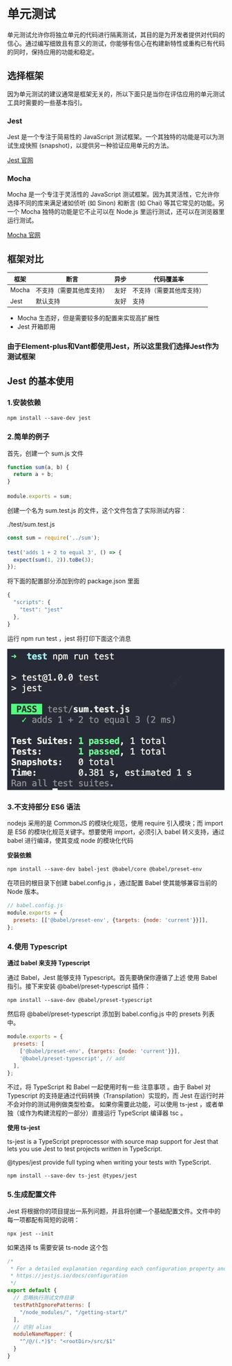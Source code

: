# 单元测试

单元测试允许你将独立单元的代码进行隔离测试，其目的是为开发者提供对代码的信心。通过编写细致且有意义的测试，你能够有信心在构建新特性或重构已有代码的同时，保持应用的功能和稳定。

## 选择框架

因为单元测试的建议通常是框架无关的，所以下面只是当你在评估应用的单元测试工具时需要的一些基本指引。

### Jest

Jest 是一个专注于简易性的 JavaScript 测试框架。一个其独特的功能是可以为测试生成快照 (snapshot)，以提供另一种验证应用单元的方法。

[Jest 官网](https://jestjs.io/)

### Mocha

Mocha 是一个专注于灵活性的 JavaScript 测试框架。因为其灵活性，它允许你选择不同的库来满足诸如侦听 (如 Sinon) 和断言 (如 Chai) 等其它常见的功能。另一个 Mocha 独特的功能是它不止可以在 Node.js 里运行测试，还可以在浏览器里运行测试。

[Mocha 官网](https://mochajs.org/)

## 框架对比

|  框架   | 断言  |  异步   | 代码覆盖率  |
|  ----  | ----  |  ----  | ----  |
| Mocha  | 不支持（需要其他库支持） | 友好  | 不支持（需要其他库支持） |
| Jest  | 默认支持 | 友好  | 支持 |

- Mocha 生态好，但是需要较多的配置来实现高扩展性
- Jest 开箱即用

### 由于Element-plus和Vant都使用Jest，所以这里我们选择Jest作为测试框架

## Jest 的基本使用

### 1.安装依赖
```
npm install --save-dev jest
```

### 2.简单的例子

首先，创建一个 sum.js 文件

```javascript
function sum(a, b) {
  return a + b;
}
 
module.exports = sum;
```

创建一个名为 sum.test.js 的文件，这个文件包含了实际测试内容：

./test/sum.test.js

```javascript
const sum = require('../sum');
 
test('adds 1 + 2 to equal 3', () => {
  expect(sum(1, 2)).toBe(3);
});
```

将下面的配置部分添加到你的 package.json 里面

```javascript
{
  "scripts": {
    "test": "jest"
  },
}
```

运行 npm run test ，jest 将打印下面这个消息

<img src="./docs/images/pass.png"/>

### 3.不支持部分 ES6 语法

nodejs 采用的是 CommonJS 的模块化规范，使用 require 引入模块；而 import 是 ES6 的模块化规范关键字。想要使用 import，必须引入 babel 转义支持，通过 babel 进行编译，使其变成 node 的模块化代码

**安装依赖**

```
npm install --save-dev babel-jest @babel/core @babel/preset-env
```

在项目的根目录下创建 babel.config.js ，通过配置 Babel 使其能够兼容当前的 Node 版本。

```javascript
// babel.config.js
module.exports = {
  presets: [['@babel/preset-env', {targets: {node: 'current'}}]],
};
```

### 4.使用 Typescript

**通过 babel 来支持 Typescript**

通过 Babel，Jest 能够支持 Typescript。首先要确保你遵循了上述 使用 Babel 指引。接下来安装 @babel/preset-typescript 插件：

```
npm install --save-dev @babel/preset-typescript
```
然后将 @babel/preset-typescript 添加到 babel.config.js 中的 presets 列表中。

```javascript
module.exports = {
  presets: [
    ['@babel/preset-env', {targets: {node: 'current'}}],
    '@babel/preset-typescript', // add
  ],
};
```

不过，将 TypeScript 和 Babel 一起使用时有一些 注意事项 。由于 Babel 对 Typescript 的支持是通过代码转换（Transpilation）实现的，而 Jest 在运行时并不会对你的测试用例做类型检查。 如果你需要此功能，可以使用 ts-jest ，或者单独（或作为构建流程的一部分）直接运行 TypeScript 编译器 tsc 。

**使用 ts-jest**

ts-jest is a TypeScript preprocessor with source map support for Jest that lets you use Jest to test projects written in TypeScript.

@types/jest provide full typing when writing your tests with TypeScript.

```
npm install --save-dev ts-jest @types/jest
```

### 5.生成配置文件

Jest 将根据你的项目提出一系列问题，并且将创建一个基础配置文件。文件中的每一项都配有简短的说明：

```
npx jest --init
```

如果选择 ts 需要安装 ts-node 这个包

```javascript
/*
 * For a detailed explanation regarding each configuration property and type check, visit:
 * https://jestjs.io/docs/configuration
 */
export default {
  // 忽略执行测试文件目录
  testPathIgnorePatterns: [
    "/node_modules/", "/getting-start/"
  ],
  // 识别 alias
  moduleNameMapper: {
    "^/@/(.*)$": "<rootDir>/src/$1"
  }
}
```